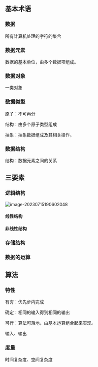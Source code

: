 ## 基本术语

### 数据

所有计算机处理的字符的集合

### 数据元素

数据的基本单位，由多个数据项组成。

### 数据对象

一类对象

### 数据类型

原子：不可再分

结构：由多个原子类型组成

抽象：抽象数据组成及其相关操作。

### 数据结构

结构：数据元素之间的关系

## 三要素

### 逻辑结构

![image-20230715190602048](https://pic-1257412153.cos.ap-nanjing.myqcloud.com/images/2023/07/15/image-20230715190602048-8e9ade.png)

#### 线性结构

#### 非线性结构



### 存储结构



### 数据的运算





## 算法

### 特性

有穷：优先步内完成

确定：相同的输入得到相同的输出

可行：算法可落地，由基本运算组合起来实现。

输入、输出

### 度量

时间复杂度、空间复杂度
